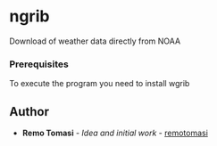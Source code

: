 # ngrib
Download of weather data directly from NOAA

### Prerequisites

To execute the program you need to install wgrib

## Author

* **Remo Tomasi** - *Idea and initial work* - [remotomasi](https://github.com/remotomasi)
